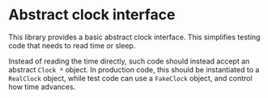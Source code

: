 # Abstract clock interface

This library provides a basic abstract clock interface. This simplifies testing
code that needs to read time or sleep.

Instead of reading the time directly, such code should instead accept an
abstract `Clock *` object. In production code, this should be instantiated to a
`RealClock` object, while test code can use a `FakeClock` object, and control
how time advances.
